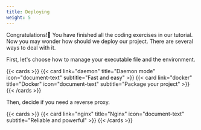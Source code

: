 ```yaml
---
title: Deploying
weight: 5
---
```


Congratulations!🎉 You have finished all the coding exercises in our tutorial. Now you may wonder how should we deploy our project. There are several ways to deal with it.

First, let's choose how to manage your executable file and the environment.

{{< cards >}}
  {{< card link="daemon" title="Daemon mode" icon="document-text" subtitle="Fast and easy" >}}
  {{< card link="docker" title="Docker" icon="document-text" subtitle="Package your project" >}}
{{< /cards >}}

Then, decide if you need a reverse proxy.

{{< cards >}}
  {{< card link="nginx" title="Nginx" icon="document-text" subtitle="Reliable and powerful" >}}
{{< /cards >}}